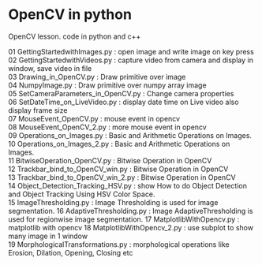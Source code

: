 # OpenCV in python
OpenCV lesson. code in python and c++  
  
01 GettingStartedwithImages.py : open image and write image on key press  
02 GettingStartedwithVideos.py : capture video from camera and display in window, save video in file  
03 Drawing_in_OpenCV.py        :  Draw primitive over image  
04 NumpyImage.py               :  Draw primitive over numpy array image  
05 SetCameraParameters_in_OpenCV.py : Change camera properties  
06 SetDateTime_on_LiveVideo.py :  display date time on Live video also display frame size  
07 MouseEvent_OpenCV.py        : mouse event in opencv  
08 MouseEvent_OpenCV_2.py      : more mouse event in opencv  
09 Operations_on_Images.py     : Basic and Arithmetic Operations on Images.  
10 Operations_on_Images_2.py   : Basic and Arithmetic Operations on Images.  
11 BitwiseOperation_OpenCV.py  : Bitwise Operation in OpenCV   
12 Trackbar_bind_to_OpenCV_win.py   : Bitwise Operation in OpenCV  
13 Trackbar_bind_to_OpenCV_win_2.py : Bitwise Operation in OpenCV  
14 Object_Detection_Tracking_HSV.py : show How to do Object Detection and Object Tracking Using HSV Color Space.  
15 ImageThresholding.py        : Image Thresholding is used for image segmentation.
16 AdaptiveThresholding.py     : Image AdaptiveThresholding is used for regionwise image segmentation.
17 MatplotlibWithOpencv.py     : matplotlib with opencv
18 MatplotlibWithOpencv_2.py   : use subplot to show many image in 1 window  
19 MorphologicalTransformations.py : morphological operations like Erosion, Dilation, Opening, Closing etc
